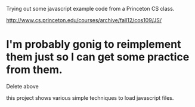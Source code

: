 Trying out some javascript example code from a Princeton CS class.

http://www.cs.princeton.edu/courses/archive/fall12/cos109/JS/

I'm probably gonig to reimplement them just so I can get some practice from them.
====
Delete above

this project shows various simple techniques to load javascript files.
